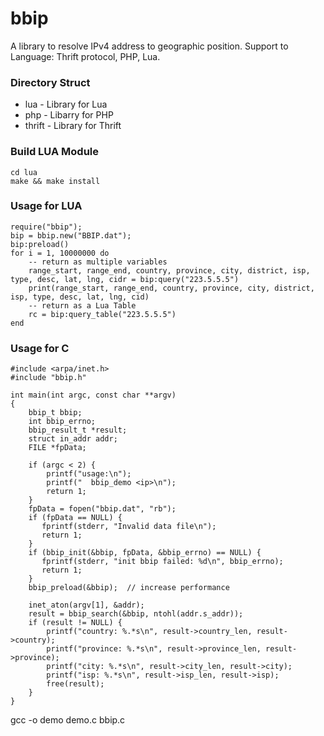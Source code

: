 # bbip

A library to resolve IPv4 address to geographic position. Support to Language: Thrift protocol, PHP, Lua.

### Directory Struct
- lua    - Library for Lua
- php    - Libarry for PHP
- thrift - Library for Thrift

### Build LUA Module
```
cd lua
make && make install
```

### Usage for LUA
```
require("bbip");
bip = bbip.new("BBIP.dat");
bip:preload()
for i = 1, 10000000 do
    -- return as multiple variables
    range_start, range_end, country, province, city, district, isp, type, desc, lat, lng, cidr = bip:query("223.5.5.5")
    print(range_start, range_end, country, province, city, district, isp, type, desc, lat, lng, cid)
    -- return as a Lua Table
    rc = bip:query_table("223.5.5.5")
end
```

### Usage for C
```
#include <arpa/inet.h>
#include "bbip.h"

int main(int argc, const char **argv)
{
    bbip_t bbip;
    int bbip_errno;
    bbip_result_t *result;
    struct in_addr addr;
    FILE *fpData;

    if (argc < 2) {
        printf("usage:\n");
        printf("  bbip_demo <ip>\n");
        return 1;
    }
    fpData = fopen("bbip.dat", "rb");
    if (fpData == NULL) {
       fprintf(stderr, "Invalid data file\n");
       return 1;
    }
    if (bbip_init(&bbip, fpData, &bbip_errno) == NULL) {
       fprintf(stderr, "init bbip failed: %d\n", bbip_errno);
       return 1;
    }
    bbip_preload(&bbip);  // increase performance

    inet_aton(argv[1], &addr);
    result = bbip_search(&bbip, ntohl(addr.s_addr));
    if (result != NULL) {
        printf("country: %.*s\n", result->country_len, result->country);
        printf("province: %.*s\n", result->province_len, result->province);
        printf("city: %.*s\n", result->city_len, result->city);
        printf("isp: %.*s\n", result->isp_len, result->isp);
        free(result);
    }
}
```
gcc -o demo demo.c bbip.c
